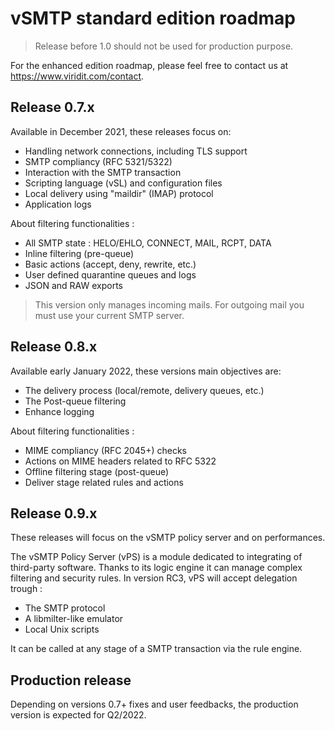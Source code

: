 # vSMTP standard edition roadmap

>Release before 1.0 should not be used for production purpose.

For the enhanced edition roadmap, please feel free to contact us at <https://www.viridit.com/contact>.

## Release 0.7.x

Available in December 2021, these releases focus on:

- Handling network connections, including TLS support
- SMTP compliancy (RFC 5321/5322)
- Interaction with the SMTP transaction
- Scripting language (vSL) and configuration files
- Local delivery using "maildir" (IMAP) protocol
- Application logs

About filtering functionalities :

- All SMTP state : HELO/EHLO, CONNECT, MAIL, RCPT, DATA
- Inline filtering (pre-queue)
- Basic actions (accept, deny, rewrite, etc.)
- User defined quarantine queues and logs
- JSON and RAW exports

>This version only manages incoming mails. For outgoing mail you must use your current SMTP server.

## Release 0.8.x

Available early January 2022, these versions main objectives are:

- The delivery process (local/remote, delivery queues, etc.)
- The Post-queue filtering
- Enhance logging

About filtering functionalities :

- MIME compliancy (RFC 2045+) checks
- Actions on MIME headers related to RFC 5322
- Offline filtering stage (post-queue)
- Deliver stage related rules and actions

## Release 0.9.x

These releases will focus on the vSMTP policy server and on performances.

The vSMTP Policy Server (vPS) is a module dedicated to integrating of third-party software. Thanks to its logic engine it can manage complex filtering and security rules. In version RC3, vPS will accept delegation trough :

- The SMTP protocol
- A libmilter-like emulator
- Local Unix scripts

It can be called at any stage of a SMTP transaction via the rule engine.

## Production release

Depending on versions 0.7+ fixes and user feedbacks, the production version is expected for Q2/2022.
